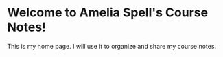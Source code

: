 # Welcome to Amelia Spell's Course Notes!

This is my home page. I will use it to organize and share my course notes.